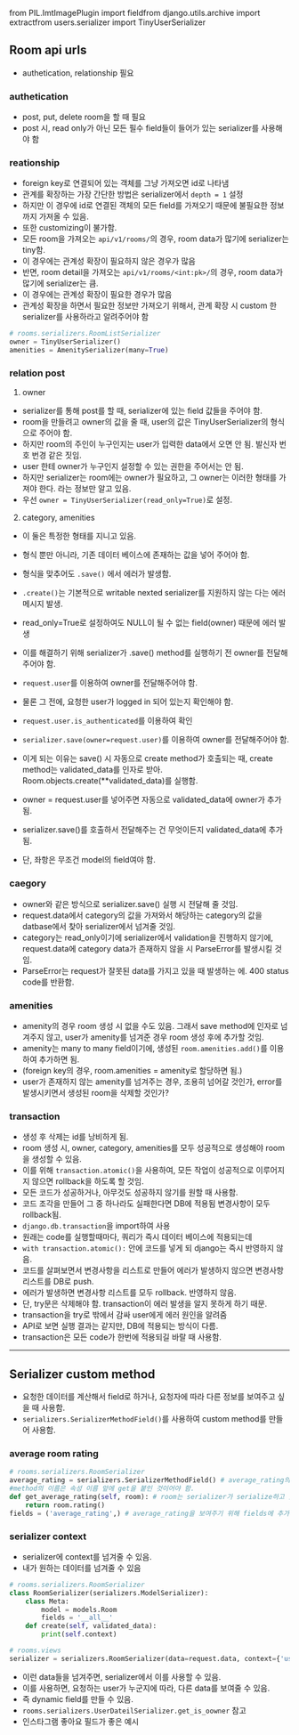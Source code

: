from PIL.ImtImagePlugin import fieldfrom django.utils.archive import extractfrom users.serializer import TinyUserSerializer

## Room api urls
- authetication, relationship 필요

### authetication
- post, put, delete room을 할 때 필요
- post 시, read only가 아닌 모든 필수 field들이 들어가 있는 serializer를 사용해야 함
### reationship
- foreign key로 연결되어 있는 객체를 그냥 가져오면 id로 나타냄
- 관계를 확장하는 가장 간단한 방법은 serializer에서 `depth = 1` 설정
- 하지만 이 경우에 id로 연결된 객체의 모든 field를 가져오기 때문에 불필요한 정보까지 가져올 수 있음.
- 또한 customizing이 불가함.
- 모든 room을 가져오는 `api/v1/rooms/`의 경우, room data가 많기에 serializer는 tiny함.
- 이 경우에는 관계성 확장이 필요하지 않은 경우가 많음
- 반면, room detail을 가져오는 `api/v1/rooms/<int:pk>/`의 경우, room data가 많기에 serializer는 큼.
- 이 경우에는 관계성 확장이 필요한 경우가 많음
- 관계성 확장을 하면서 필요한 정보만 가져오기 위해서, 관계 확장 시 custom 한 serializer를 사용하라고 알려주어야 함
```python
# rooms.serializers.RoomListSerializer
owner = TinyUserSerializer()
amenities = AmenitySerializer(many=True)
```
### relation post
1. owner
- serializer를 통해 post를 할 때, serializer에 있는 field 값들을 주어야 함. 
- room을 만들려고 owner의 값을 줄 때, user의 값은 TinyUserSerializer의 형식으로 주어야 함.
- 하지만 room의 주인이 누구인지는 user가 입력한 data에서 오면 안 됨. 발신자 번호 번경 같은 짓임.
- user 한테 owner가 누구인지 설정할 수 있는 권한을 주어서는 안 됨.
- 하지만 serializer는 room에는 owner가 필요하고, 그 owner는 이러한 형태를 가져야 한다. 라는 정보만 알고 있음.
- 우선 `owner = TinyUserSerializer(read_only=True)`로 설정.
2. category, amenities
- 이 둘은 특정한 형태를 지니고 있음.
- 형식 뿐만 아니라, 기존 데이터 베이스에 존재하는 값을 넣어 주어야 함.
- 형식을 맞추어도 `.save()` 에서 에러가 발생함.
- `.create()`는 기본적으로 writable nexted serializer를 지원하지 않는 다는 에러 메시지 발생.
- read_only=True로 설정하여도 NULL이 될 수 없는 field(owner) 때문에 에러 발생

- 이를 해결하기 위해 serializer가 .save() method를 실행하기 전 owner를 전달해주어야 함.
- `request.user`를 이용하여 owner를 전달해주어야 함.
- 물론 그 전에, 요청한 user가 logged in 되어 있는지 확인해야 함.
- `request.user.is_authenticated`를 이용하여 확인
- `serializer.save(owner=request.user)`를 이용하여 owner를 전달해주어야 함.
- 이게 되는 이유는 save() 시 자동으로 create method가 호출되는 때, create method는 validated_data를 인자로 받아. Room.objects.create(**validated_data)를 실행함.
- owner = request.user를 넣어주면 자동으로 validated_data에 owner가 추가됨.
- serializer.save()를 호출하서 전달해주는 건 무엇이든지 validated_data에 추가됨.
- 단, 좌항은 무조건 model의 field여야 함.
### caegory
- owner와 같은 방식으로 serializer.save() 실행 시 전달해 줄 것임.
- request.data에서 category의 값을 가져와서 해당하는 category의 값을 datbase에서 찾아 serializer에서 넘겨줄 것임.
- category는 read_only이기에 serializer에서 validation을 진행하지 않기에, request.data에 category data가 존재하지 않을 시 ParseError를 발생시킬 것임.
- ParseError는 request가 잘못된 data를 가지고 있을 때 발생하는 에. 400 status code를 반환함.
### amenities
- amenity의 경우 room 생성 시 없을 수도 있음. 그래서 save method에 인자로 넘겨주지 않고, user가 amenity를 넘겨준 경우 room 생성 후에 추가할 것임.
- amenity는 many to many field이기에, 생성된 `room.amenities.add()`를 이용하여 추가하면 됨.
- (foreign key의 경우, room.amenities = amenity로 할당하면 됨.)
- user가 존재하지 않는 amenity를 넘겨주는 경우, 조용히 넘어갈 것인가, error를 발생시키면서 생성된 room을 삭제할 것인가?
### transaction
- 생성 후 삭제는 id를 낭비하게 됨.
- room 생성 시, owner, category, amenities를 모두 성공적으로 생성해야 room을 생성할 수 있음.
- 이를 위해 `transaction.atomic()`을 사용하여, 모든 작업이 성공적으로 이루어지지 않으면 rollback을 하도록 할 것임.
- 모든 코드가 성공하거나, 아무것도 성공하지 않기를 원할 때 사용함.
- 코드 조각을 만들어 그 중 하나라도 실패한다면 DB에 적용됨 변경사항이 모두 rollback됨.
- `django.db.transaction`을 import하여 사용
- 원래는 code를 실행할때마다, 쿼리가 즉시 데이터 베이스에 적용되는데 
- `with transaction.atomic():` 안에 코드를 넣게 되 django는 즉시 반영하지 않음.
- 코드를 살펴보면서 변경사항을 리스트로 만들어 에러가 발생하지 않으면 변경사항 리스트를 DB로 push.
- 에러가 발생하면 변경사항 리스트를 모두 rollback. 반영하지 않음.
- 단, try문은 삭제해야 함. transaction이 에러 발생을 알지 못하게 하기 때문.
- transaction을 try로 밖에서 감싸 user에게 에러 원인을 알려줌
- API로 보면 실행 결과는 같지만, DB에 적용되는 방식이 다름.
- transaction은 모든 code가 한번에 적용되길 바랄 때 사용함.
---
## Serializer custom method
- 요청한 데이터를 계산해서 field로 하거나, 요청자에 따라 다른 정보를 보여주고 싶을 때 사용함.
- `serializers.SerializerMethodField()`를 사용하여 custom method를 만들어 사용함.
### average room rating
```python
# rooms.serializers.RoomSerializer
average_rating = serializers.SerializerMethodField() # average_rating의 값을 계산할 method를 만들 것이라고 알려주는 것.
#method의 이름은 속성 이름 앞에 get을 붙인 것이어야 함.
def get_average_rating(self, room): # room는 serializer가 serialize하고 있는 instance
    return room.rating()
fields = ('average_rating',) # average_rating을 보여주기 위해 fields에 추가
```
### serializer context
- serializer에 context를 넘겨줄 수 있음.
- 내가 원하는 데이터를 넘겨줄 수 있음
```python
# rooms.serializers.RoomSerializer
class RoomSerializer(serializers.ModelSerializer):
    class Meta:
        model = models.Room
        fields = '__all__'
    def create(self, validated_data):
        print(self.context)

# rooms.views
serializer = serializers.RoomSerializer(data=request.data, context={'user': request.user, "request": request})
```
- 이런 data들을 넘겨주면, serializer에서 이를 사용할 수 있음.
- 이를 사용하면, 요청하는 user가 누군지에 따라, 다른 data를 보여줄 수 있음.
- 즉 dynamic field를 만들 수 있음.
- `rooms.serializers.UserDateilSerializer.get_is_oowner` 참고
- 인스타그램 좋아요 필드가 좋은 예시